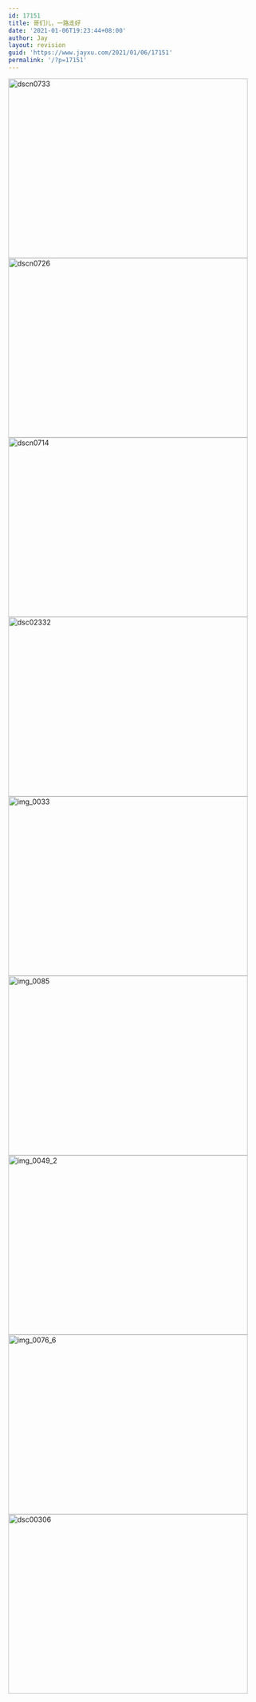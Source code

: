 ```yaml
---
id: 17151
title: 哥们儿，一路走好
date: '2021-01-06T19:23:44+08:00'
author: Jay
layout: revision
guid: 'https://www.jayxu.com/2021/01/06/17151'
permalink: '/?p=17151'
---
```


<img class="alignnone size-medium wp-image-1510" title="dscn0733" src="http://www.jayxu.com/log/wp-content/uploads/2009/06/dscn0733.jpg" alt="dscn0733" width="480" height="360" />

<img class="alignnone size-medium wp-image-1512" title="dscn0726" src="http://www.jayxu.com/log/wp-content/uploads/2009/06/dscn0726.jpg" alt="dscn0726" width="480" height="360" />

<img class="alignnone size-medium wp-image-1514" title="dscn0714" src="http://www.jayxu.com/log/wp-content/uploads/2009/06/dscn0714.jpg" alt="dscn0714" width="480" height="360" />

<img class="alignnone size-medium wp-image-1511" title="dsc02332" src="http://www.jayxu.com/log/wp-content/uploads/2009/06/dsc02332.jpg" alt="dsc02332" width="480" height="360" />

<img class="alignnone size-medium wp-image-1520" title="img_0033" src="http://www.jayxu.com/log/wp-content/uploads/2009/06/img_0033.jpg" alt="img_0033" width="480" height="360" />

<img class="alignnone size-medium wp-image-1518" title="img_0085" src="http://www.jayxu.com/log/wp-content/uploads/2009/06/img_0085.jpg" alt="img_0085" width="480" height="360" />

<img class="alignnone size-medium wp-image-1517" title="img_0049_2" src="http://www.jayxu.com/log/wp-content/uploads/2009/06/img_0049_2.jpg" alt="img_0049_2" width="480" height="360" />

<img class="alignnone size-medium wp-image-1519" title="img_0076_6" src="http://www.jayxu.com/log/wp-content/uploads/2009/06/img_0076_6.jpg" alt="img_0076_6" width="480" height="360" />

<img class="alignnone size-medium wp-image-1521" title="dsc00306" src="http://www.jayxu.com/log/wp-content/uploads/2009/06/dsc00306.jpg" alt="dsc00306" width="480" height="360" />